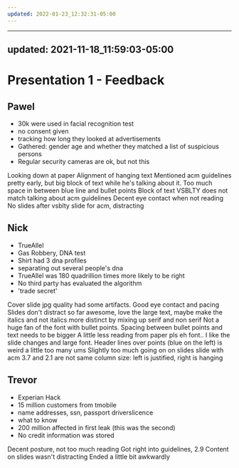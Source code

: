 ```yaml
---
updated: 2022-01-23_12:32:31-05:00
---
```

---
updated: 2021-11-18_11:59:03-05:00
---
# Presentation 1 - Feedback
## Pawel 
* 30k were used in facial recognition test
* no consent given
* tracking how long they looked at advertisements
* Gathered: gender age and whether they matched a list of suspicious persons
* Regular security cameras are ok, but not this	

Looking down at paper
Alignment of hanging text
Mentioned acm guidelines pretty early, but big block of text while he's talking about it. Too much space in between blue line and bullet points
Block of text VSBLTY does not match talking about acm guidelines
Decent eye contact when not reading
No slides after vsblty slide for acm, distracting

## Nick
* TrueAllel
* Gas Robbery, DNA test
* Shirt had 3 dna profiles
* separating out several people's dna
* TrueAllel was 180 quadrillion times more likely to be right
* No third party has evaluated the algorithm
* 'trade secret'

Cover slide jpg quality had some artifacts. 
Good eye contact and pacing
Slides don't distract so far
awesome, love the large text, maybe make the italics and not italics more distinct by mixing up serif and non serif
Not a huge fan of  the font with bullet points. Spacing between bullet points and text needs to be bigger
A little less reading from paper pls
eh font..
I like the slide changes and large font. 
Header lines over points (blue on the left) is weird
a little too many ums
Slightly too much going on on slides
slide with acm 3.7 and 2.1 are not same column size: left is justified, right is hanging

## Trevor 
* Experian Hack
* 15 million customers from tmobile
* name addresses, ssn, passport driverslicence 
* what to know
* 200 million affected in first leak  (this was the second)
* No credit information was stored

Decent posture, not too much reading
Got right into guidelines, 2.9
Content on slides wasn't distracting
Ended a little bit awkwardly



